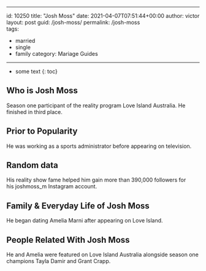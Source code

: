  ---
id: 10250
title: "Josh Moss"
date: 2021-04-07T07:51:44+00:00
author: victor
layout: post
guid: /josh-moss/
permalink: /josh-moss  
tags:
  - married
  - single
  - family
category: Mariage Guides
---

* some text
{: toc}

## Who is Josh Moss

Season one participant of the reality program Love Island Australia. He finished in third place.

## Prior to Popularity

He was working as a sports administrator before appearing on television.

## Random data

His reality show fame helped him gain more than 390,000 followers for his joshmoss_m Instagram account.

## Family & Everyday Life of Josh Moss

He began dating Amelia Marni after appearing on Love Island.

## People Related With Josh Moss

He and Amelia were featured on Love Island Australia alongside season one champions Tayla Damir and Grant Crapp.
 